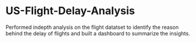 # US-Flight-Delay-Analysis
Performed indepth analysis on the flight datatset to identify the reason behind the delay of flights and built a dashboard to summarize the insights.
